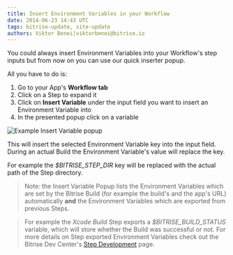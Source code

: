 ```yaml
---
title: Insert Environment Variables in your Workflow
date: 2014-06-23 14:43 UTC
tags: bitrise-update, site-update
authors: Viktor Benei|viktorbenei@bitrise.io
---
```


You could always insert Environment Variables into your Workflow's step inputs but from now on you can use our quick inserter popup.

All you have to do is:

1. Go to your App's **Workflow tab**
2. Click on a Step to expand it
3. Click on **Insert Variable** under the input field you want to insert an Environment Variable into
4. In the presented popup click on a variable

![Example Insert Variable popup](insert-variable-into-step-input-1.png)

This will insert the selected Environment Variable key into the input field. During an actual Build the Environment Variable's value will replace the key.

For example the *$BITRISE_STEP_DIR* key will be replaced with the actual path of the Step directory.

> Note: the Insert Variable Popup lists the Environment Variables which are set by the Bitrise Build (for example the build's and the app's URL) automatically **and** the Environment Variables which are exported from previous Steps.

> For example the *Xcode Build* Step exports a *$BITRISE_BUILD_STATUS* variable, which will store whether the Build was successful or not.
> For more details on Step exported Environment Variables check out the Bitrise Dev Center's [Step Development](http://devcenter.bitrise.io/step-dev.html) page.